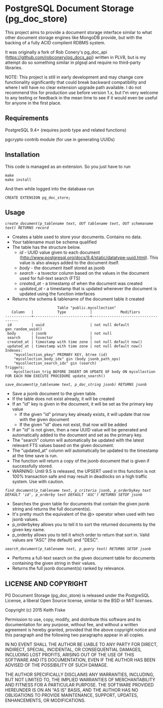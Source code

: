 # PostgreSQL Document Storage (pg_doc_store)

This project aims to provide a document storage interface similar to what other document storage engines like MongoDB provide, but with the backing of a fully ACID complient RDBMS system.

It was originally a fork of Rob Conery's pg_doc_api (https://github.com/robconery/pg_docs_api) written in PLV8, but is my attempt do so something similar in plgsql and require no third-party libraries.

NOTE: This project is still in early development and may change core functionality significantly that could break backward compatibility and where I will have no clear extension upgrade path available. I do not recommend this for production use before version 1.x, but I'm very welcome to any testing or feedback in the mean time to see if it would even be useful for anyone in the first place.

## Requirements

PostgreSQL 9.4+ (requires jsonb type and related functions)

pgcrypto contrib module (for use in generating UUIDs)

## Installation

This code is managed as an extension. So you just have to run

    make
    make install

And then while logged into the database run

    CREATE EXTENSION pg_doc_store;

## Usage

*`create_document(p_tablename text, OUT tablename text, OUT schemaname text) RETURNS record`*

 * Creates a table used to store your documents. Contains no data.
 * Your tablename must be schema qualified
 * The table has the structure below.
    + *id* - UUID value given to each document (http://www.postgresql.org/docs/9.4/static/datatype-uuid.html). This value is also always added to the document itself.
    + *body* -  the document itself stored as jsonb
    + *search* - a tsvector column based on the values in the document used for full-text search (FTS)
    + *created_at* - a timestamp of when the document was created
    + *updated_at* - a timestamp that is updated whenever the document is updated using the function interfaces
 * Returns the schema & tablename of the document table it created
 
```
                        Table "public.mycollection"
   Column   |           Type           |             Modifiers              
------------+--------------------------+------------------------------------
 id         | uuid                     | not null default gen_random_uuid()
 body       | jsonb                    | not null
 search     | tsvector                 | 
 created_at | timestamp with time zone | not null default now()
 updated_at | timestamp with time zone | not null default now()
Indexes:
    "mycollection_pkey" PRIMARY KEY, btree (id)
    "mycollection_body_idx" gin (body jsonb_path_ops)
    "mycollection_search_idx" gin (search)
Triggers:
    mycollection_trig BEFORE INSERT OR UPDATE OF body ON mycollection FOR EACH ROW EXECUTE PROCEDURE update_search()
```

*`save_document(p_tablename text, p_doc_string jsonb) RETURNS jsonb`*

 * Save a jsonb document to the given table.
 * If the table does not exist already, it will be created
 * If an "id" key is given in the document, it will be set as the primary key value
    + If the given "id" primary key already exists, it will update that row with the given document
    + If the given "id" does not exist, that row will be added
 * If an "id" is not given, then a new UUID value will be generated and automatically added to the document and set as the primary key.
 * The "search" column will automatically be updated with the latest relevant FTS values based on the given document.
 * The "updated_at" column will automatically be updated to the timestamp at the time save is run.
 * The function will return a copy of the jsonb document that is given if successfully stored.
 * WARNING: Until 9.5 is released, the UPSERT used in this function is not 100% transaction safe and may result in deadlocks on a high traffic system. Use with caution.


*`find_document(p_tablename text, p_criteria jsonb, p_orderbykey text DEFAULT 'id', p_orderby text DEFAULT 'ASC') RETURNS SETOF jsonb`*

 * Searches the given table for documents that contain the given jsonb string and returns the full document(s).
 * It's pretty much the equivalent of the @> operator when used with two jsonb values.
 * p_orderbykey allows you to tell it to sort the returned documents by the given key name.
 * p_orderby allows you to tell it which order to return that sort in. Valid values are "ASC" (the default)  and "DESC".


*`search_document(p_tablename text, p_query text) RETURNS SETOF jsonb`*

 * Performs a full-text search on the given document table for documents containing the given string in their values.
 * Returns the full jsonb document(s) ranked by relevance.


LICENSE AND COPYRIGHT
---------------------

PG Document Storage (pg_doc_store) is released under the PostgreSQL License, a liberal Open Source license, similar to the BSD or MIT licenses.

Copyright (c) 2015 Keith Fiske

Permission to use, copy, modify, and distribute this software and its documentation for any purpose, without fee, and without a written agreement is hereby granted, provided that the above copyright notice and this paragraph and the following two paragraphs appear in all copies.

IN NO EVENT SHALL THE AUTHOR BE LIABLE TO ANY PARTY FOR DIRECT, INDIRECT, SPECIAL, INCIDENTAL, OR CONSEQUENTIAL DAMAGES, INCLUDING LOST PROFITS, ARISING OUT OF THE USE OF THIS SOFTWARE AND ITS DOCUMENTATION, EVEN IF THE AUTHOR HAS BEEN ADVISED OF THE POSSIBILITY OF SUCH DAMAGE.

THE AUTHOR SPECIFICALLY DISCLAIMS ANY WARRANTIES, INCLUDING, BUT NOT LIMITED TO, THE IMPLIED WARRANTIES OF MERCHANTABILITY AND FITNESS FOR A PARTICULAR PURPOSE. THE SOFTWARE PROVIDED HEREUNDER IS ON AN "AS IS" BASIS, AND THE AUTHOR HAS NO OBLIGATIONS TO PROVIDE MAINTENANCE, SUPPORT, UPDATES, ENHANCEMENTS, OR MODIFICATIONS.
